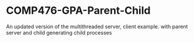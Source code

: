 # COMP476-GPA-Parent-Child
An updated version of the multithreaded server, client example. with parent server and child generating child processes
